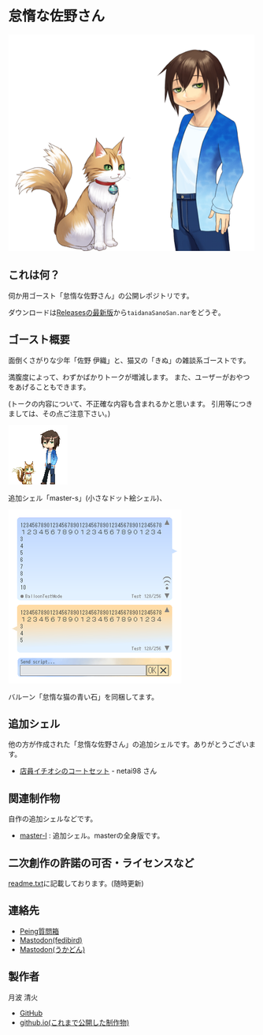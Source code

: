 # 怠惰な佐野さん

![「怠惰な佐野さん」のプレビュー画像。青と水色のグラデーションのカーディガンを着た少年「佐野伊織」と猫又「きぬ」が立っている。](.repo-images/preview.png)

## これは何？

伺か用ゴースト「怠惰な佐野さん」の公開レポジトリです。

ダウンロードは[Releasesの最新版](https://github.com/tukinami/taidanaSanoSan/releases/latest)から`taidanaSanoSan.nar`をどうぞ。

## ゴースト概要

面倒くさがりな少年「佐野 伊織」と、猫又の「きぬ」の雑談系ゴーストです。

満腹度によって、わずかばかりトークが増減します。
また、ユーザーがおやつをあげることもできます。

(トークの内容について、不正確な内容も含まれるかと思います。
引用等につきましては、その点ご注意下さい。)

![「master-s」のプレビュー画像。ドット絵で描かれた「佐野伊織」と「きぬ」が立っている。](.repo-images/preview_master-s.png)

追加シェル「master-s」(小さなドット絵シェル)、

![「怠惰な猫の青い石」のプレビュー画像。水色と薄い橙色の吹き出し。](.repo-images/preview_lazy-cats-blue-stone.png)

バルーン「怠惰な猫の青い石」を同梱してます。

## 追加シェル

他の方が作成された「怠惰な佐野さん」の追加シェルです。ありがとうございます。

- [店員イチオシのコートセット](https://cherry.narnaloader.ukagaka.net/ghost.php?ghost=set_of_coats) - netai98 さん

## 関連制作物

自作の追加シェルなどです。

- [master-l](https://github.com/tukinami/taidanaSanoSan_shell_master-l) : 追加シェル。masterの全身版です。

## 二次創作の許諾の可否・ライセンスなど

[readme.txt](https://github.com/tukinami/taidanaSanoSan/blob/main/readme.txt)に記載しております。(随時更新)

## 連絡先

- [Peing質問箱](https://peing.net/ja/tukinami_seika)
- [Mastodon(fedibird)](https://fedibird.com/@tukinami_seika)
- [Mastodon(うかどん)](https://ukadon.shillest.net/@tukinami_seika)

## 製作者

月波 清火

- [GitHub](https://github.com/tukinami)
- [github.io(これまで公開した制作物)](https://tukinami.github.io)
